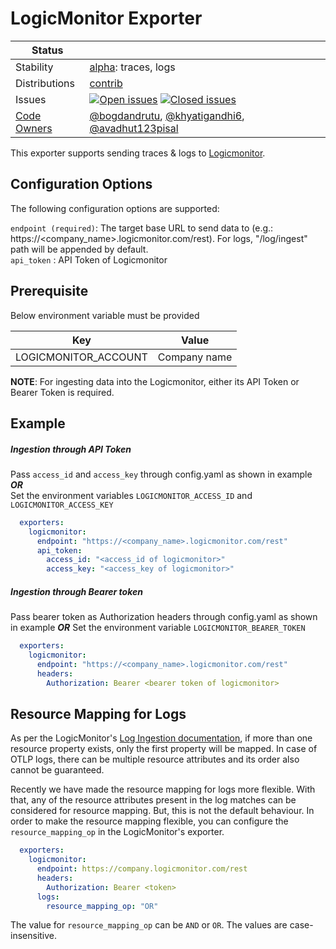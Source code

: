# LogicMonitor Exporter

<!-- status autogenerated section -->
| Status        |           |
| ------------- |-----------|
| Stability     | [alpha]: traces, logs   |
| Distributions | [contrib] |
| Issues        | [![Open issues](https://img.shields.io/github/issues-search/open-telemetry/opentelemetry-collector-contrib?query=is%3Aissue%20is%3Aopen%20label%3Aexporter%2Flogicmonitor%20&label=open&color=orange&logo=opentelemetry)](https://github.com/jacktomcat/opentelemetry-collector-contrib/issues?q=is%3Aopen+is%3Aissue+label%3Aexporter%2Flogicmonitor) [![Closed issues](https://img.shields.io/github/issues-search/open-telemetry/opentelemetry-collector-contrib?query=is%3Aissue%20is%3Aclosed%20label%3Aexporter%2Flogicmonitor%20&label=closed&color=blue&logo=opentelemetry)](https://github.com/jacktomcat/opentelemetry-collector-contrib/issues?q=is%3Aclosed+is%3Aissue+label%3Aexporter%2Flogicmonitor) |
| [Code Owners](https://github.com/jacktomcat/opentelemetry-collector-contrib/blob/main/CONTRIBUTING.md#becoming-a-code-owner)    | [@bogdandrutu](https://www.github.com/bogdandrutu), [@khyatigandhi6](https://www.github.com/khyatigandhi6), [@avadhut123pisal](https://www.github.com/avadhut123pisal) |

[alpha]: https://github.com/open-telemetry/opentelemetry-collector#alpha
[contrib]: https://github.com/open-telemetry/opentelemetry-collector-releases/tree/main/distributions/otelcol-contrib
<!-- end autogenerated section -->

This exporter supports sending traces & logs to [Logicmonitor](https://www.logicmonitor.com/).

## Configuration Options
The following configuration options are supported:

`endpoint (required)`: The target base URL to send data to (e.g.: https://<company_name>.logicmonitor.com/rest). For logs, "/log/ingest" path will be appended by default.\
`api_token` : API Token of Logicmonitor

## Prerequisite
Below environment variable must be provided

| Key                  | Value        |
| ------               | ------       |
| LOGICMONITOR_ACCOUNT | Company name |

**NOTE**: For ingesting data into the Logicmonitor, either its API Token or Bearer Token is required.

## Example
##### Ingestion through API Token
Pass `access_id` and `access_key` through config.yaml as shown in example    ***OR***  
Set the environment variables `LOGICMONITOR_ACCESS_ID` and `LOGICMONITOR_ACCESS_KEY`
```yaml
  exporters:
    logicmonitor:
      endpoint: "https://<company_name>.logicmonitor.com/rest"
      api_token:
        access_id: "<access_id of logicmonitor>"
        access_key: "<access_key of logicmonitor>"
```
##### Ingestion through Bearer token

Pass bearer token as Authorization headers through config.yaml as shown in example ***OR***
Set the environment variable `LOGICMONITOR_BEARER_TOKEN`
```yaml
  exporters:
    logicmonitor:
      endpoint: "https://<company_name>.logicmonitor.com/rest"
      headers:
        Authorization: Bearer <bearer token of logicmonitor>
```
## Resource Mapping for Logs

As per the LogicMonitor's [Log Ingestion documentation](https://www.logicmonitor.com/support/lm-logs/sending-logs-to-the-lm-logs-ingestion-api), if more than one resource property exists, only the first property will be mapped. In case of OTLP logs, there can be multiple resource attributes and its order also cannot be guaranteed.

Recently we have made the resource mapping for logs more flexible. With that, any of the resource attributes present in the log matches can be considered for resource mapping.
But, this is not the default behaviour. In order to make the resource mapping flexible, you can configure the `resource_mapping_op` in the LogicMonitor's exporter.

```yaml
  exporters:
    logicmonitor:
      endpoint: https://company.logicmonitor.com/rest
      headers:
        Authorization: Bearer <token>
      logs:
        resource_mapping_op: "OR"
```

The value for `resource_mapping_op` can be `AND` or `OR`. The values are case-insensitive. 